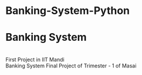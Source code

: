 # Banking-System-Python
# Banking System
<br>
First Project in IIT Mandi
<br>
Banking System Final Project of Trimester - 1 of Masai
